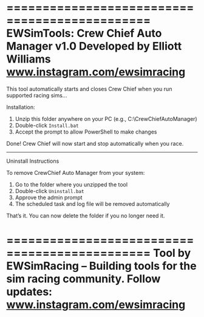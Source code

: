 ==============================================
EWSimTools: Crew Chief Auto Manager v1.0
Developed by Elliott Williams
www.instagram.com/ewsimracing
==============================================

This tool automatically starts and closes Crew Chief when you run supported racing sims...

Installation:

1. Unzip this folder anywhere on your PC (e.g., C:\CrewChiefAutoManager)
2. Double-click `Install.bat`
3. Accept the prompt to allow PowerShell to make changes

Done! Crew Chief will now start and stop automatically when you race.

---

Uninstall Instructions

To remove CrewChief Auto Manager from your system:

1. Go to the folder where you unzipped the tool
2. Double-click `Uninstall.bat`
3. Approve the admin prompt
4. The scheduled task and log file will be removed automatically

That’s it. You can now delete the folder if you no longer need it.

==============================================
Tool by EWSimRacing – Building tools for the sim racing community.
Follow updates: www.instagram.com/ewsimracing
==============================================

